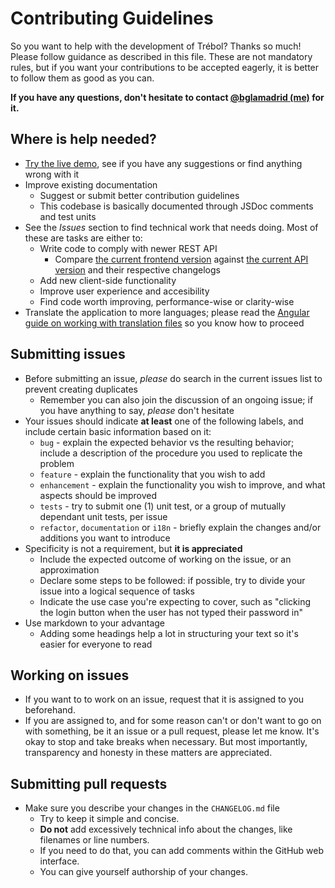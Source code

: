 # Contributing Guidelines

So you want to help with the development of Trébol? Thanks so much!
Please follow guidance as described in this file. These are not mandatory rules, but if you want your contributions to be accepted eagerly, it is better to follow them as good as you can.

__If you have any questions, don't hesitate to contact [@bglamadrid (me)](https://github.com/bglamadrid) for it.__


## Where is help needed?

- [Try the live demo](https://trebol-ecommerce.github.io/ngx-trebol-frontend/), see if you have any suggestions or find anything wrong with it
- Improve existing documentation
  - Suggest or submit better contribution guidelines
  - This codebase is basically documented through JSDoc comments and test units
- See the _Issues_ section to find technical work that needs doing. Most of these are tasks are either to:
  - Write code to comply with newer REST API
    - Compare [the current frontend version](https://github.com/trebol-ecommerce/ngx-trebol-frontend/blob/main/package.json#L3) against [the current API version](https://github.com/trebol-ecommerce/ngx-trebol-frontend/blob/main/package.json#L3) and their respective changelogs
  - Add new client-side functionality
  - Improve user experience and accesibility
  - Find code worth improving, performance-wise or clarity-wise
- Translate the application to more languages; please read the [Angular guide on working with translation files](https://angular.io/guide/i18n-common-translation-files) so you know how to proceed


## Submitting issues

- Before submitting an issue, _please_ do search in the current issues list to prevent creating duplicates
  - Remember you can also join the discussion of an ongoing issue; if you have anything to say, _please_ don't hesitate
- Your issues should indicate __at least__ one of the following labels, and include certain basic information based on it:
  - `bug` - explain the expected behavior vs the resulting behavior; include a description of the procedure you used to replicate the problem
  - `feature` - explain the functionality that you wish to add
  - `enhancement` - explain the functionality you wish to improve, and what aspects should be improved
  - `tests` - try to submit one (1) unit test, or a group of mutually dependant unit tests, per issue
  - `refactor`, `documentation` or `i18n` - briefly explain the changes and/or additions you want to introduce
- Specificity is not a requirement, but __it is appreciated__
  - Include the expected outcome of working on the issue, or an approximation
  - Declare some steps to be followed: if possible, try to divide your issue into a logical sequence of tasks
  - Indicate the use case you're expecting to cover, such as "clicking the login button when the user has not typed their password in"
- Use markdown to your advantage
  - Adding some headings help a lot in structuring your text so it's easier for everyone to read


## Working on issues

- If you want to to work on an issue, request that it is assigned to you beforehand.
- If you are assigned to, and for some reason can't or don't want to go on with something, be it an issue or a pull request, please let me know. It's okay to stop and  take breaks when necessary. But most importantly, transparency and honesty in these matters are appreciated.


## Submitting pull requests

- Make sure you describe your changes in the `CHANGELOG.md` file
  - Try to keep it simple and concise.
  - __Do not__ add excessively technical info about the changes, like filenames or line numbers.
  - If you need to do that, you can add comments within the GitHub web interface.
  - You can give yourself authorship of your changes.
